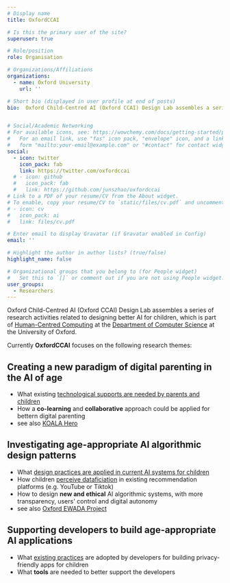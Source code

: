 ```yaml
---
# Display name
title: OxfordCCAI

# Is this the primary user of the site?
superuser: true

# Role/position
role: Organisation

# Organizations/Affiliations
organizations:
  - name: Oxford University
    url: ''

# Short bio (displayed in user profile at end of posts)
bio:  Oxford Child-Centred AI (Oxford CCAI) Design Lab assembles a series of research activities related to designing better AI for and with children, which is part of [Human-Centred Computing](http://hcc.cs.ox.ac.uk/) at the [Department of Computer Science](http://www.cs.ox.ac.uk/) at the University of Oxford. 


# Social/Academic Networking
# For available icons, see: https://wowchemy.com/docs/getting-started/page-builder/#icons
#   For an email link, use "fas" icon pack, "envelope" icon, and a link in the
#   form "mailto:your-email@example.com" or "#contact" for contact widget.
social:
  - icon: twitter
    icon_pack: fab
    link: https://twitter.com/oxfordccai
  # - icon: github
  #   icon_pack: fab
  #   link: https://github.com/junszhao/oxfordccai
# Link to a PDF of your resume/CV from the About widget.
# To enable, copy your resume/CV to `static/files/cv.pdf` and uncomment the lines below.
# - icon: cv
#   icon_pack: ai
#   link: files/cv.pdf

# Enter email to display Gravatar (if Gravatar enabled in Config)
email: ''

# Highlight the author in author lists? (true/false)
highlight_name: false

# Organizational groups that you belong to (for People widget)
#   Set this to `[]` or comment out if you are not using People widget.
user_groups:
  - Researchers
---
```


Oxford Child-Centred AI (Oxford CCAI) Design Lab assembles a series of research activities related to designing better AI for children, which is part of [Human-Centred Computing](http://hcc.cs.ox.ac.uk/) at the [Department of Computer Science](http://www.cs.ox.ac.uk/) at the University of Oxford. 

Currently **OxfordCCAI** focuses on the following research themes:

## Creating a new paradigm of digital parenting in the AI of age 
* What existing [technological supports are needed by parents and children](https://oxfordccai.netlify.app/publication/journal-article-2021/)
* How a **co-learning** and **collaborative** approach could be applied for bettern digital parenting
* see also [KOALA Hero](https://koala.web.ox.ac.uk)

## Investigating age-appropriate AI algorithmic design patterns
* What [design practices are applied in current AI systems for children](https://oxfordccai.netlify.app/publication/conference-paper-2022/)
* How children [perceive dataficiation](https://www.tiffanygewang.com/publication/paper-placeholder-8/) in existing recommendation platforms (e.g. YouTube or Tiktok)
* How to design **new and ethical** AI algorithmic systems, with more transparency, users' control and digital autonomy
* see also [Oxford EWADA Project](http://ewada.ox.ac.uk)

## Supporting developers to build age-appropriate AI applications
* What [existing practices]() are adopted by developers for building privacy-friendly apps for children
* What **tools** are needed to better support the developers